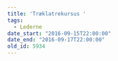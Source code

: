 ```yaml
---
title: 'Træklatrekursus '
tags:
  - Lederne
date_start: "2016-09-15T22:00:00"
date_end: "2016-09-17T22:00:00"
old_id: 5934
---
```

